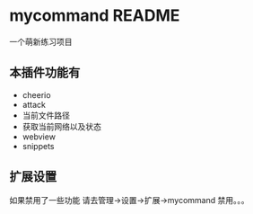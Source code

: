 # mycommand README

一个萌新练习项目

## 本插件功能有

* cheerio
* attack 
* 当前文件路径
* 获取当前网络以及状态
* webview
* snippets
## 扩展设置
如果禁用了一些功能
请去管理->设置->扩展->mycommand 禁用。。。
